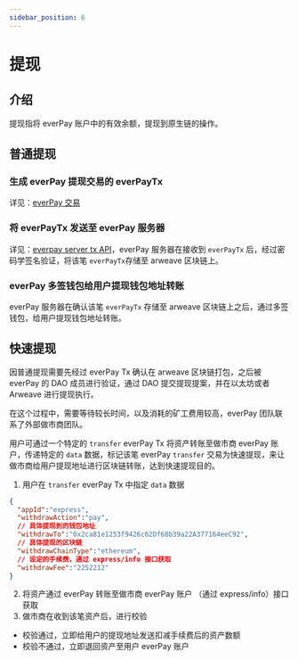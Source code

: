 ```yaml
---
sidebar_position: 6
---
```

# 提现

## 介绍
提现指将 everPay 账户中的有效余额，提现到原生链的操作。

## 普通提现
### 生成 everPay 提现交易的 everPayTx
详见：[everPay 交易](./everpay-tx)

### 将 everPayTx 发送至 everPay 服务器
详见：[everpay server tx API](./server-api/operation-api/tx)，everPay 服务器在接收到 `everPayTx` 后，经过密码学签名验证，将该笔 `everPayTx`存储至 arweave 区块链上。

### everPay 多签钱包给用户提现钱包地址转账
everPay 服务器在确认该笔 `everPayTx` 存储至 arweave 区块链上之后，通过多签钱包，给用户提现钱包地址转账。

## 快速提现
因普通提现需要先经过 everPay Tx 确认在 arweave 区块链打包，之后被 everPay 的 DAO 成员进行验证，通过 DAO 提交提现提案，并在以太坊或者 Arweave 进行提现执行。

在这个过程中，需要等待较长时间，以及消耗的矿工费用较高，everPay 团队联系了外部做市商团队。

用户可通过一个特定的 `transfer` everPay Tx 将资产转账至做市商 everPay 账户，传递特定的 `data` 数据，标记该笔 everPay `transfer` 交易为快速提现，来让做市商给用户提现地址进行区块链转账，达到快速提现目的。

1. 用户在 `transfer` everPay Tx 中指定 `data` 数据
  ```json
  {
    "appId":"express",
    "withdrawAction":"pay",
    // 具体提现到的钱包地址
    "withdrawTo":"0x2ca81e1253f9426c62Df68b39a22A377164eeC92",
    // 具体提现的区块链
    "withdrawChainType":"ethereum",
    // 设定的手续费，通过 express/info 接口获取
    "withdrawFee":"2252212"
  }
  ```
2. 将资产通过 everPay 转账至做市商 everPay 账户 （通过 express/info）接口获取
3. 做市商在收到该笔资产后，进行校验
  * 校验通过，立即给用户的提现地址发送扣减手续费后的资产数额
  * 校验不通过，立即退回资产至用户 everPay 账户
